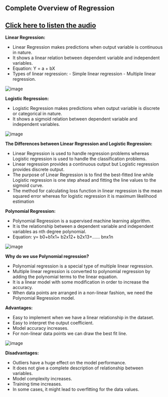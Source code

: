 ## Complete Overview of Regression 
## [Click here to listen the audio](https://drive.google.com/file/d/1RwMKhME28Hab3nnnwfx9UyzxGN6oW8xc/view?usp=sharing)

**Linear Regression:**
- Linear Regression makes predictions when output variable is continuous in nature.
- It shows a linear relation between dependent variable and independent variables.
- Equation:  Y = a + bX
- Types of linear regression:
        - Simple linear regression
        - Multiple linear regression.

![image](https://user-images.githubusercontent.com/79050917/143672246-0b4b2d4f-3dd5-415a-b3d0-1fa9ccf04752.png)

**Logistic Regression:**
- Logistic Regression makes predictions when output variable is discrete or categorical in nature.
- It shows a sigmoid relation between dependent variable and independent variables.

![image](https://user-images.githubusercontent.com/79050917/143672250-44ee95f7-dbaa-49e2-93b4-6fb6725c1823.png)

**The Differences between Linear Regression and Logistic Regression:**
- Linear Regression is used to handle regression problems whereas Logistic regression is used to handle the classification problems.
- Linear regression provides a continuous output but Logistic regression provides discrete output.
- The purpose of Linear Regression is to find the best-fitted line while Logistic regression is one step ahead and fitting the line values to the sigmoid curve.
- The method for calculating loss function in linear regression is the mean squared error whereas for logistic 
regression it is maximum likelihood estimation

**Polynomial Regression:**
- Polynomial Regression is a supervised machine learning algorithm.
- It is the relationship between a dependent variable and independent variables as nth degree 
polynomial. 
- Equation: y= b0+b1x1+ b2x12+ b2x13+...... bnx1n

![image](https://user-images.githubusercontent.com/79050917/143672267-5a66c77d-fac3-494c-a82a-d83748b09be2.png)

**Why do we use Polynomial regression?**
- Polynomial regression is a special type of multiple linear regression.
- Multiple linear regression is converted to polynomial regression by adding the polynomial terms to the linear equation.
- It is a linear model with some modification in order to increase the accuracy.
- When data points are arranged in a non-linear fashion, we need the Polynomial Regression model.

**Advantages:**
- Easy to implement when we have a linear relationship in the dataset.
- Easy to interpret the output coefficient.
- Model accuracy increases.
- For non-linear data points we can draw the best fit line.

![image](https://user-images.githubusercontent.com/79050917/143672275-054619b1-7458-44ec-be90-78490f2fc3e4.png)

**Disadvantages:**
- Outliers have a huge effect on the model performance.
- It does not give a complete description of relationship between variables.
- Model complexity increases.
- Training time increases.
- In some cases, it might lead to overfitting for the data values.

